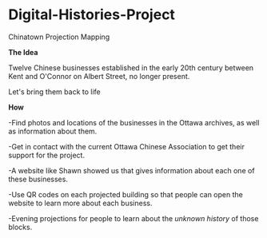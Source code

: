 # Digital-Histories-Project
Chinatown Projection Mapping

**The Idea**

Twelve Chinese businesses established in the early 20th century between Kent and O'Connor on Albert Street, no longer present. 

Let's bring them back to life

**How**

-Find photos and locations of the businesses in the Ottawa archives, as well as information about them.

-Get in contact with the current Ottawa Chinese Association to get their support for the project.

-A website like Shawn showed us that gives information about each one of these businesses.

-Use QR codes on each projected building so that people can open the website to learn more about each business.

-Evening projections for people to learn about the *unknown history* of those blocks.
